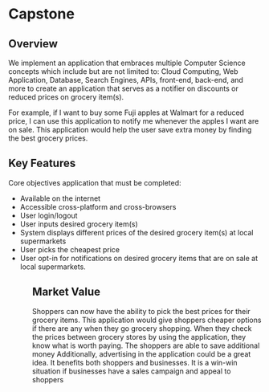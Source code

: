 # Capstone
## Overview
  We implement an application that embraces multiple Computer Science concepts which include but are not limited to: Cloud Computing, Web Application,  Database, Search Engines,     APIs, front-end, back-end, and more to create an application that serves as a notifier on discounts or reduced prices on grocery item(s). 

  For example, if I want to buy some Fuji apples at Walmart for a reduced price, I can use this application to notify me whenever the apples I want are on sale. This application     would help the user save extra money by finding the best grocery prices.
  
## Key Features
  Core objectives application that must be completed:
  <ul>
    <li>Available on the internet</li>
    <li>Accessible cross-platform and cross-browsers</li>
    <li>User login/logout</li>
    <li>User inputs desired grocery item(s)</li>
    <li>System displays different prices of the desired grocery item(s) at local supermarkets</li>
    <li>User picks the cheapest price</li>
    <li>User opt-in for notifications on desired grocery items that are on sale at local supermarkets.</li>
  <ul>

## Market Value
   Shoppers can now have the ability to pick the best prices for their grocery items. This application would give shoppers cheaper options if there are any when they go grocery      shopping. When they check the prices between grocery stores by using the application, they know what is worth paying. The shoppers are able to save additional money
   Additionally, advertising in the application could be a great idea. It benefits both shoppers and businesses. It is a win-win situation if businesses have a sales campaign and    appeal to shoppers

